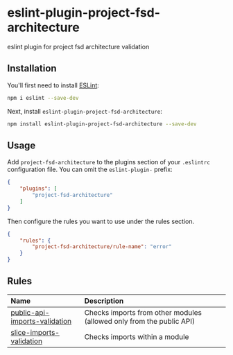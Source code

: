 # eslint-plugin-project-fsd-architecture

eslint plugin for project fsd architecture validation

## Installation

You'll first need to install [ESLint](https://eslint.org/):

```sh
npm i eslint --save-dev
```

Next, install `eslint-plugin-project-fsd-architecture`:

```sh
npm install eslint-plugin-project-fsd-architecture --save-dev
```

## Usage

Add `project-fsd-architecture` to the plugins section of your `.eslintrc` configuration file. You can omit the `eslint-plugin-` prefix:

```json
{
    "plugins": [
        "project-fsd-architecture"
    ]
}
```


Then configure the rules you want to use under the rules section.

```json
{
    "rules": {
        "project-fsd-architecture/rule-name": "error"
    }
}
```

## Rules 

<!-- begin auto-generated rules list  -->

| Name                                      | Description                                                          |
| :--------------------------------------------------------------------------- | :------------------------------------------------------------------- |
| [public-api-imports-validation](docs/rules/public-api-imports-validation.md) | Checks imports from other modules (allowed only from the public API) |
| [slice-imports-validation](docs/rules/slice-imports-validation.md)           | Checks imports within a module                                       |

<!-- end auto-generated rules list -->


